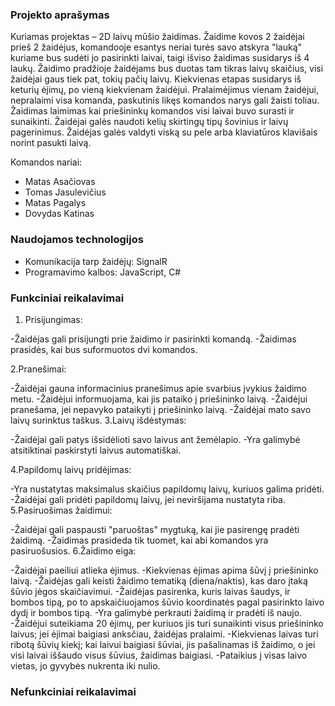 ### Projekto aprašymas

Kuriamas projektas – 2D laivų mūšio žaidimas. Žaidime kovos 2 žaidėjai prieš 2 žaidėjus, komandooje esantys neriai turės savo atskyra "lauką" kuriame bus sudėti jo pasirinkti laivai, taigi išviso žaidimas susidarys iš 4 laukų. Žaidimo pradžioje žaidėjams bus duotas tam tikras laivų skaičius, visi žaidėjai gaus tiek pat, tokių pačių laivų. Kiekvienas etapas susidarys iš keturių ėjimų, po vieną kiekvienam žaidėjui. Pralaimėjimus vienam žaidėjui, nepralaimi visa komanda, paskutinis likęs komandos narys gali žaisti toliau. Žaidimas laimimas kai priešininkų komandos visi laivai buvo surasti ir sunaikinti. 
Žaidėjai galės naudoti kelių skirtingų tipų šovinius ir laivų pagerinimus. Žaidėjas galės valdyti viską su pele arba klaviatūros klavišais norint pasukti laivą. 

Komandos nariai:
- Matas Asačiovas
- Tomas Jasulevičius
- Matas Pagalys
- Dovydas Katinas

### Naudojamos technologijos
- Komunikacija tarp žaidėjų: SignalR
- Programavimo kalbos: JavaScript, C#


### Funkciniai reikalavimai

1. Prisijungimas:

  -Žaidėjas gali prisijungti prie žaidimo ir pasirinkti komandą.
  -Žaidimas prasidės, kai bus suformuotos dvi komandos.
  
2.Pranešimai:

  -Žaidėjai gauna informacinius pranešimus apie svarbius įvykius žaidimo metu.
  -Žaidėjui informuojama, kai jis pataiko į priešininko laivą.
  -Žaidėjui pranešama, jei nepavyko pataikyti į priešininko laivą.
  -Žaidėjai mato savo laivų surinktus taškus.
3.Laivų išdėstymas:

  -Žaidėjai gali patys išsidėlioti savo laivus ant žemėlapio.
  -Yra galimybė atsitiktinai paskirstyti laivus automatiškai.
  
4.Papildomų laivų pridėjimas:

 -Yra nustatytas maksimalus skaičius papildomų laivų, kuriuos galima pridėti.
  -Žaidėjai gali pridėti papildomų laivų, jei neviršijama nustatyta riba.
5.Pasiruošimas žaidimui:

  -Žaidėjai gali paspausti "paruoštas" mygtuką, kai jie pasirengę pradėti žaidimą.
  -Žaidimas prasideda tik tuomet, kai abi komandos yra pasiruošusios.
6.Žaidimo eiga:

  -Žaidėjai paeiliui atlieka ėjimus.
  -Kiekvienas ėjimas apima šūvį į priešininko laivą.
  -Žaidėjas gali keisti žaidimo tematiką (diena/naktis), kas daro įtaką šūvio jėgos skaičiavimui.
  -Žaidėjas pasirenka, kuris laivas šaudys, ir bombos tipą, po to apskaičiuojamos šūvio koordinatės pagal pasirinkto laivo dydį ir bombos tipą.
  -Yra galimybė perkrauti žaidimą ir pradėti iš naujo.
  -Žaidėjui suteikiama 20 ėjimų, per kuriuos jis turi sunaikinti visus priešininko laivus; jei ėjimai baigiasi anksčiau, žaidėjas pralaimi.
  -Kiekvienas laivas turi ribotą šūvių kiekį; kai laivui baigiasi šūviai, jis pašalinamas iš žaidimo, o jei visi laivai iššaudo visus šūvius, žaidimas baigiasi.
  -Pataikius į visas laivo vietas, jo gyvybės nukrenta iki nulio.

### Nefunkciniai reikalavimai
